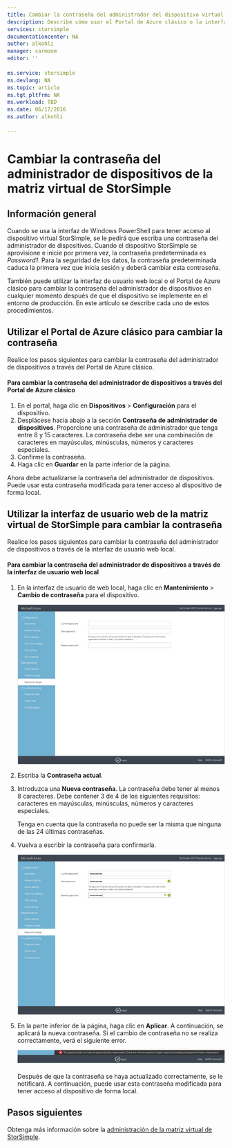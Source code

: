 ```yaml
---
title: Cambiar la contraseña del administrador del dispositivo virtual StorSimple | Microsoft Docs
description: Describe cómo usar el Portal de Azure clásico o la interfaz de usuario web de la matriz virtual de StorSimple para cambiar la contraseña del administrador de dispositivos.
services: storsimple
documentationcenter: NA
author: alkohli
manager: carmonm
editor: ''

ms.service: storsimple
ms.devlang: NA
ms.topic: article
ms.tgt_pltfrm: NA
ms.workload: TBD
ms.date: 06/17/2016
ms.author: alkohli

---
```

# Cambiar la contraseña del administrador de dispositivos de la matriz virtual de StorSimple
## Información general
Cuando se usa la interfaz de Windows PowerShell para tener acceso al dispositivo virtual StorSimple, se le pedirá que escriba una contraseña del administrador de dispositivos. Cuando el dispositivo StorSimple se aprovisione e inicie por primera vez, la contraseña predeterminada es *Password1*. Para la seguridad de los datos, la contraseña predeterminada caduca la primera vez que inicia sesión y deberá cambiar esta contraseña.

También puede utilizar la interfaz de usuario web local o el Portal de Azure clásico para cambiar la contraseña del administrador de dispositivos en cualquier momento después de que el dispositivo se implemente en el entorno de producción. En este artículo se describe cada uno de estos procedimientos.

## Utilizar el Portal de Azure clásico para cambiar la contraseña
Realice los pasos siguientes para cambiar la contraseña del administrador de dispositivos a través del Portal de Azure clásico.

#### Para cambiar la contraseña del administrador de dispositivos a través del Portal de Azure clásico
1. En el portal, haga clic en **Dispositivos** > **Configuración** para el dispositivo.
2. Desplácese hacia abajo a la sección **Contraseña de administrador de dispositivos**. Proporcione una contraseña de administrador que tenga entre 8 y 15 caracteres. La contraseña debe ser una combinación de caracteres en mayúsculas, minúsculas, números y caracteres especiales.
3. Confirme la contraseña.
4. Haga clic en **Guardar** en la parte inferior de la página.

Ahora debe actualizarse la contraseña del administrador de dispositivos. Puede usar esta contraseña modificada para tener acceso al dispositivo de forma local.

## Utilizar la interfaz de usuario web de la matriz virtual de StorSimple para cambiar la contraseña
Realice los pasos siguientes para cambiar la contraseña del administrador de dispositivos a través de la interfaz de usuario web local.

#### Para cambiar la contraseña del administrador de dispositivos a través de la interfaz de usuario web local
1. En la interfaz de usuario de web local, haga clic en **Mantenimiento** > **Cambio de contraseña** para el dispositivo.
   
    ![cambiar password1](./media/storsimple-ova-change-device-admin-password/image40.png)
2. Escriba la **Contraseña actual**.
3. Introduzca una **Nueva contraseña**. La contraseña debe tener al menos 8 caracteres. Debe contener 3 de 4 de los siguientes requisitos: caracteres en mayúsculas, minúsculas, números y caracteres especiales.
   
    Tenga en cuenta que la contraseña no puede ser la misma que ninguna de las 24 últimas contraseñas.
4. Vuelva a escribir la contraseña para confirmarla.
   
    ![cambiar password2](./media/storsimple-ova-change-device-admin-password/image41.png)
5. En la parte inferior de la página, haga clic en **Aplicar**. A continuación, se aplicará la nueva contraseña. Si el cambio de contraseña no se realiza correctamente, verá el siguiente error.
   
    ![error de contraseña](./media/storsimple-ova-change-device-admin-password/image42.png)
   
    Después de que la contraseña se haya actualizado correctamente, se le notificará. A continuación, puede usar esta contraseña modificada para tener acceso al dispositivo de forma local.

## Pasos siguientes
Obtenga más información sobre la [administración de la matriz virtual de StorSimple](storsimple-ova-web-ui-admin.md).

<!---HONumber=AcomDC_0622_2016-->